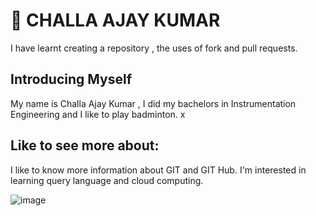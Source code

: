 # :wave: CHALLA AJAY KUMAR

I have learnt creating a repository , the uses of fork and pull requests.
  
## Introducing Myself
My name is Challa Ajay Kumar , I did my bachelors in Instrumentation Engineering and 
I like to play badminton.
x

## Like to see more about:
I like to know more information about GIT and GIT Hub.
I'm interested in learning query language and cloud computing.

![image](https://user-images.githubusercontent.com/98000020/150905356-842c470b-1ce6-4ed3-891e-47e6be05fcdc.png)
